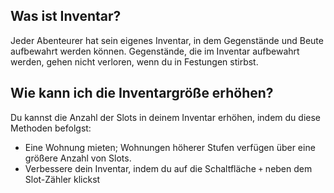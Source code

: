 ## Was ist Inventar?

Jeder Abenteurer hat sein eigenes Inventar, in dem Gegenstände und Beute aufbewahrt werden können. Gegenstände, die im Inventar aufbewahrt werden, gehen nicht verloren, wenn du in Festungen stirbst.

## Wie kann ich die Inventargröße erhöhen?

Du kannst die Anzahl der Slots in deinem Inventar erhöhen, indem du diese Methoden befolgst:

- Eine Wohnung mieten; Wohnungen höherer Stufen verfügen über eine größere Anzahl von Slots.
- Verbessere dein Inventar, indem du auf die Schaltfläche `+` neben dem Slot-Zähler klickst
